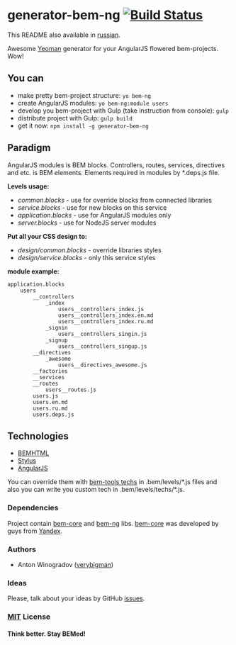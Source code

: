 # generator-bem-ng [![Build Status](https://secure.travis-ci.org/verybigman/generator-bem.png?branch=angular)](https://travis-ci.org/verybigman/generator-bem)

This README also available in [russian](https://github.com/verybigman/generator-bem/blob/angular/README.ru.md).

Awesome [Yeoman](http://yeoman.io) generator for your AngularJS flowered bem-projects. Wow!

## You can

- make pretty bem-project structure: `yo bem-ng`
- create AngularJS modules: `yo bem-ng:module users`
- develop you bem-project with Gulp (take instruction from console): `gulp`
- distribute project with Gulp: `gulp build`
- get it now: `npm install -g generator-bem-ng`

## Paradigm

AngularJS modules is BEM blocks. Controllers, routes, services, directives and etc. is BEM elements. Elements required in modules by \*.deps.js file.

__Levels usage:__

- _common.blocks_ - use for override blocks from connected libraries
- _service.blocks_ - use for new blocks on this service
- _application.blocks_ - use for AngularJS modules only
- _server.blocks_ - use for NodeJS server modules

__Put all your CSS design to:__
- _design/common.blocks_ - override libraries styles
- _design/service.blocks_ - only this service styles

__module example:__
```
application.blocks
    users
        __controllers
            _index
                users__controllers_index.js
                users__controllers_index.en.md
                users__controllers_index.ru.md
            _signin
                users__controllers_singin.js
            _signup
                users__controllers_singup.js
        __directives
            _awesome
                users__directives_awesome.js
        __factories
        __services
        __routes
            users__routes.js
        users.js
        users.en.md
        users.ru.md
        users.deps.js
```

## Technologies

- [BEMHTML](http://bem.info/technology/bemhtml/2.3.0/reference)
- [Stylus](http://learnboost.github.io/stylus)
- [AngularJS](https://angularjs.org)

You can override them with [bem-tools techs](https://github.com/bem/bem-tools/tree/support/0.8.x/lib/techs/v2) in .bem/levels/\*.js files and also you can write you custom tech in .bem/levels/techs/\*.js.

### Dependencies

Project contain [bem-core](https://github.com/bem/bem-core) and [bem-ng](https://github.com/verybigman/bem-ng) libs. [bem-core](https://github.com/bem/bem-core) was developed by guys from [Yandex](http://yandex.ru).

### Authors

- Anton Winogradov ([verybigman](https://github.com/verybigman))

### Ideas

Please, talk about your ideas by GitHub [issues](https://github.com/verybigman/generator-bem/issues).

### [MIT](http://en.wikipedia.org/wiki/MIT_License) License

#### Think better. Stay BEMed!
